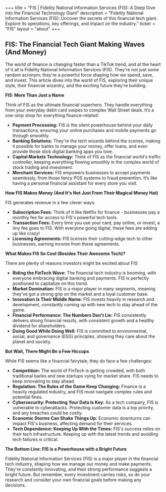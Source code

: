 +++
title = "FIS |  Fidelity National Information Services (FIS): A Deep Dive into the Financial Technology Giant"
description = "Fidelity National Information Services (FIS): Uncover the secrets of this financial tech giant. Explore its operations, key offerings, and impact on the industry."
ticker = "FIS"
layout = "about"
+++

        


## FIS: The Financial Tech Giant Making Waves (And Money)

The world of finance is changing faster than a TikTok trend, and at the heart of it all is Fidelity National Information Services (FIS).  They're not just some random acronym; they're a powerful force shaping how we spend, save, and invest. This article dives into the world of FIS, exploring their unique style, their financial wizardry, and the exciting future they're building. 

**FIS:  More Than Just a Name**

Think of FIS as the ultimate financial superhero. They handle everything from your everyday debit card swipes to complex Wall Street deals. It’s a one-stop shop for everything finance-related:

* **Payment Processing:**  FIS is the silent powerhouse behind your daily transactions, ensuring your online purchases and mobile payments go through smoothly.  
* **Banking Solutions:**  They're the tech wizards behind the scenes, making it possible for banks to manage your money, offer loans, and even provide those slick digital banking apps you love.
* **Capital Markets Technology:** Think of FIS as the financial world's traffic controller, keeping everything flowing smoothly in the complex world of stock trading and investment.
* **Merchant Services:** FIS empowers businesses to accept payments seamlessly, from those fancy POS systems to fraud prevention. It’s like having a personal financial assistant for every store you visit.

**How FIS Makes Money (And It's Not Just From Their Magical Money Hat)**

FIS generates revenue in a few clever ways:

* **Subscription Fees:** Think of it like Netflix for finance - businesses pay a monthly fee for access to FIS's powerful tech tools. 
* **Transaction Fees:**  Every time you use your card, pay online, or invest, a tiny fee goes to FIS.  With everyone going digital, these fees are adding up like crazy! 
* **Licensing Agreements:**  FIS licenses their cutting-edge tech to other businesses, earning income from these agreements. 

**What Makes FIS So Cool (Besides Their Awesome Tech)?**

There are plenty of reasons investors might be excited about FIS:

* **Riding the FinTech Wave:** The financial tech industry is booming, with everyone embracing digital banking and payments.  FIS is perfectly positioned to capitalize on this trend.
* **Market Domination:**  FIS is a major player in many segments,  meaning they've got a strong grip on the market and a loyal customer base.
* **Innovation Is Their Middle Name:** FIS invests heavily in research and development, constantly coming up with new tech to stay ahead of the game. 
* **Financial Performance:  The Numbers Don't Lie:** FIS consistently delivers strong financial results, with consistent growth and a healthy dividend for shareholders. 
* **Doing Good While Doing Well:**  FIS is committed to environmental, social, and governance (ESG) principles, showing they care about the planet and society. 

**But Wait, There Might Be a Few Hiccups**

While FIS seems like a financial fairytale, they do face a few challenges:

* **Competition:**  The world of FinTech is getting crowded, with both traditional banks and new startups vying for market share. FIS needs to keep innovating to stay ahead. 
* **Regulation:  The Rules of the Game Keep Changing:**  Finance is a heavily regulated industry, and FIS must navigate complex rules and potential fines. 
* **Cybersecurity:  Protecting Your Data Is Key:**  As a tech company, FIS is vulnerable to cyberattacks. Protecting customer data is a top priority, and any breaches could be costly.
* **Economic Storms Can Shake Things Up:**  Economic downturns can impact FIS's business, affecting demand for their services. 
* **Tech Dependence:  Keeping Up With the Times:**  FIS's success relies on their tech infrastructure. Keeping up with the latest trends and avoiding tech failures is critical. 

**The Bottom Line:  FIS is a Powerhouse with a Bright Future**

Fidelity National Information Services (FIS) is a major player in the financial tech industry, shaping how we manage our money and make payments. They're constantly innovating, and their strong performance suggests a bright future.  But remember, every investment carries risks, so do your research and consider your own financial goals before making any decisions.

        